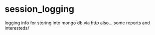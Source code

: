 session_logging
===============

logging info for storing into mongo db via http also... some reports and interesteds/
